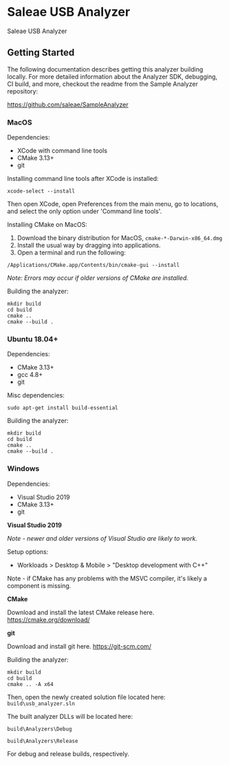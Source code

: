 # Saleae USB Analyzer

Saleae USB Analyzer

## Getting Started

The following documentation describes getting this analyzer building locally. For more detailed information about the Analyzer SDK, debugging, CI build, and more, checkout the readme from the Sample Analyzer repository:

https://github.com/saleae/SampleAnalyzer

### MacOS

Dependencies:

- XCode with command line tools
- CMake 3.13+
- git

Installing command line tools after XCode is installed:

```
xcode-select --install
```

Then open XCode, open Preferences from the main menu, go to locations, and select the only option under 'Command line tools'.

Installing CMake on MacOS:

1. Download the binary distribution for MacOS, `cmake-*-Darwin-x86_64.dmg`
2. Install the usual way by dragging into applications.
3. Open a terminal and run the following:

```
/Applications/CMake.app/Contents/bin/cmake-gui --install
```

_Note: Errors may occur if older versions of CMake are installed._

Building the analyzer:

```
mkdir build
cd build
cmake ..
cmake --build .
```

### Ubuntu 18.04+

Dependencies:

- CMake 3.13+
- gcc 4.8+
- git

Misc dependencies:

```
sudo apt-get install build-essential
```

Building the analyzer:

```
mkdir build
cd build
cmake ..
cmake --build .
```

### Windows

Dependencies:

- Visual Studio 2019
- CMake 3.13+
- git

**Visual Studio 2019**

_Note - newer and older versions of Visual Studio are likely to work._

Setup options:

- Workloads > Desktop & Mobile > "Desktop development with C++"

Note - if CMake has any problems with the MSVC compiler, it's likely a component is missing.

**CMake**

Download and install the latest CMake release here.
https://cmake.org/download/

**git**

Download and install git here.
https://git-scm.com/

Building the analyzer:

```
mkdir build
cd build
cmake .. -A x64
```

Then, open the newly created solution file located here: `build\usb_analyzer.sln`

The built analyzer DLLs will be located here:

`build\Analyzers\Debug`

`build\Analyzers\Release`

For debug and release builds, respectively.

